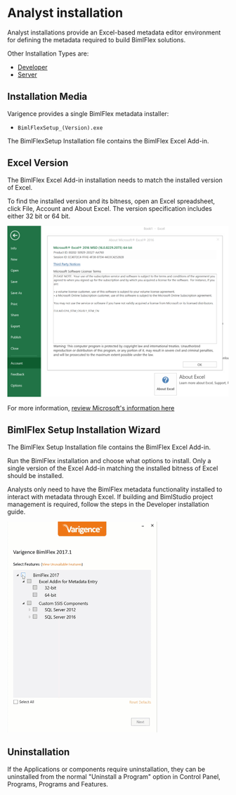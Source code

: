 # Analyst installation

Analyst installations provide an Excel-based metadata editor environment for defining the metadata required to build BimlFlex solutions.

Other Installation Types are:

* [Developer](developer-installation.md)
* [Server](server-installation.md)

## Installation Media

Varigence provides a single BimlFlex metadata installer:

* `BimlFlexSetup_(Version).exe`

The BimlFlexSetup Installation file contains the BimlFlex Excel Add-in.

## Excel Version

The BimlFlex Excel Add-in installation needs to match the installed version of Excel.

To find the installed version and its bitness, open an Excel spreadsheet, click File, Account and About Excel. The version specification includes either 32 bit or 64 bit.

![Excel Version](images/bimlflex-ss-v5-excel-bitness.png "Excel Version")

For more information, [review Microsoft's information here](https://support.office.com/en-us/article/About-Office-What-version-of-Office-am-I-using-932788B8-A3CE-44BF-BB09-E334518B8B19)

## BimlFlex Setup Installation Wizard

The BimlFlex Setup Installation file contains the BimlFlex Excel Add-in.

Run the BimlFlex installation and choose what options to install. Only a single version of the Excel Add-in matching the installed bitness of Excel should be installed.

Analysts only need to have the BimlFlex metadata functionality installed to interact with metadata through Excel. If building and BimlStudio project management is required, follow the steps in the Developer installation guide.

![Installation Animation](images/bimlflex-ani-v5-install-varigence-bimlflex-2017.1-web.gif "Installation Animation")

## Uninstallation

If the Applications or components require uninstallation, they can be uninstalled from the normal "Uninstall a Program" option in Control Panel, Programs, Programs and Features.